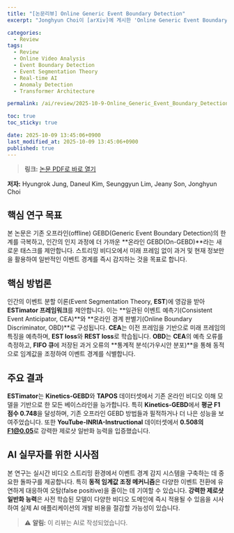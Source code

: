 ```yaml
---
title: "[논문리뷰] Online Generic Event Boundary Detection"
excerpt: "Jonghyun Choi이 [arXiv]에 게시한 'Online Generic Event Boundary Detection' 논문에 대한 자세한 리뷰입니다."

categories:
  - Review
tags:
  - Review
  - Online Video Analysis
  - Event Boundary Detection
  - Event Segmentation Theory
  - Real-time AI
  - Anomaly Detection
  - Transformer Architecture

permalink: /ai/review/2025-10-9-Online_Generic_Event_Boundary_Detection/

toc: true
toc_sticky: true

date: 2025-10-09 13:45:06+0900
last_modified_at: 2025-10-09 13:45:06+0900
published: true
---
```

> **링크:** [논문 PDF로 바로 열기](https://arxiv.org/abs/2510.06855)

**저자:** Hyungrok Jung, Daneul Kim, Seunggyun Lim, Jeany Son, Jonghyun Choi



## 핵심 연구 목표
본 논문은 기존 오프라인(offline) GEBD(Generic Event Boundary Detection)의 한계를 극복하고, 인간의 인지 과정에 더 가까운 **온라인 GEBD(On-GEBD)**라는 새로운 태스크를 제안합니다. 스트리밍 비디오에서 미래 프레임 없이 과거 및 현재 정보만을 활용하여 일반적인 이벤트 경계를 즉시 감지하는 것을 목표로 합니다.

## 핵심 방법론
인간의 이벤트 분할 이론(Event Segmentation Theory, **EST**)에 영감을 받아 **ESTimator 프레임워크**를 제안합니다. 이는 **일관된 이벤트 예측기(Consistent Event Anticipator, CEA)**와 **온라인 경계 판별기(Online Boundary Discriminator, OBD)**로 구성됩니다. **CEA**는 이전 프레임을 기반으로 미래 프레임의 특징을 예측하며, **EST loss**와 **REST loss**로 학습됩니다. **OBD**는 **CEA**의 예측 오류를 측정하고, **FIFO 큐**에 저장된 과거 오류의 **통계적 분석(가우시안 분포)**을 통해 동적으로 임계값을 조정하여 이벤트 경계를 식별합니다.

## 주요 결과
**ESTimator**는 **Kinetics-GEBD**와 **TAPOS** 데이터셋에서 기존 온라인 비디오 이해 모델을 기반으로 한 모든 베이스라인을 능가합니다. 특히 **Kinetics-GEBD**에서 **평균 F1 점수 0.748**을 달성하며, 기존 오프라인 GEBD 방법들과 필적하거나 더 나은 성능을 보여주었습니다. 또한 **YouTube-INRIA-Instructional** 데이터셋에서 **0.508의 F1@0.05**로 강력한 제로샷 일반화 능력을 입증했습니다.

## AI 실무자를 위한 시사점
본 연구는 실시간 비디오 스트리밍 환경에서 이벤트 경계 감지 시스템을 구축하는 데 중요한 돌파구를 제공합니다. 특히 **동적 임계값 조정 메커니즘**은 다양한 이벤트 전환에 유연하게 대응하여 오탐(false positive)을 줄이는 데 기여할 수 있습니다. **강력한 제로샷 일반화 능력**은 사전 학습된 모델이 다양한 비디오 도메인에 즉시 적용될 수 있음을 시사하여 실제 AI 애플리케이션의 개발 비용을 절감할 가능성이 있습니다.

> ⚠️ **알림:** 이 리뷰는 AI로 작성되었습니다.